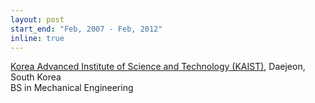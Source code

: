 ```yaml
---
layout: post
start_end: "Feb, 2007 - Feb, 2012"
inline: true
---
```


[Korea Advanced Institute of Science and Technology (KAIST)](https://www.kaist.ac.kr), Daejeon, South Korea \
BS in Mechanical Engineering
